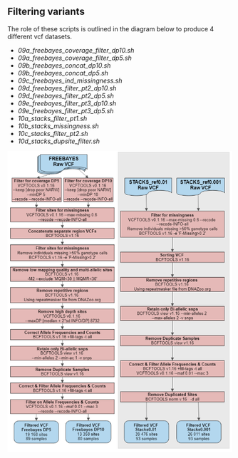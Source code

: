 ## Filtering variants

The role of these scripts is outlined in the diagram below to produce 4 different vcf datasets.

- *09a_freebayes_coverage_filter_dp10.sh*	
- *09a_freebayes_coverage_filter_dp5.sh*	
- *09b_freebayes_concat_dp10.sh*	
- *09b_freebayes_concat_dp5.sh*	
- *09c_freebayes_ind_missingness.sh*	
- *09d_freebayes_filter_pt2_dp10.sh*	
- *09d_freebayes_filter_pt2_dp5.sh*	
- *09e_freebayes_filter_pt3_dp10.sh*	
- *09e_freebayes_filter_pt3_dp5.sh*	
- *10a_stacks_filter_pt1.sh*	
- *10b_stacks_missingness.sh*	
- *10c_stacks_filter_pt2.sh*	
- *10d_stacks_dupsite_filter.sh*

![Variant_Filtration](https://github.com/carlacrossman/NARW_ddRAD_InbreedingDepression/blob/main/filtering_variants/ddRAD_variant_filtration_streamlined.png)